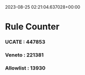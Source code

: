 2023-08-25 02:21:04.637028+00:00
# Rule Counter 
 ### UCATE : 447853

 ### Veneto : 221381

 ### Allowlist : 13930